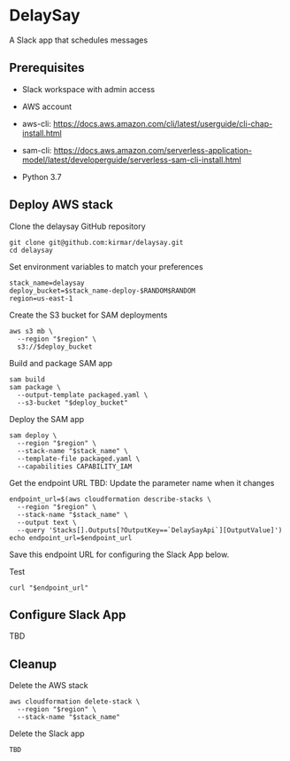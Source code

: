 # DelaySay

A Slack app that schedules messages


## Prerequisites

- Slack workspace with admin access

- AWS account

- aws-cli: <https://docs.aws.amazon.com/cli/latest/userguide/cli-chap-install.html>

- sam-cli: <https://docs.aws.amazon.com/serverless-application-model/latest/developerguide/serverless-sam-cli-install.html>

- Python 3.7


## Deploy AWS stack

Clone the delaysay GitHub repository

    git clone git@github.com:kirmar/delaysay.git
    cd delaysay

Set environment variables to match your preferences

    stack_name=delaysay
    deploy_bucket=$stack_name-deploy-$RANDOM$RANDOM
    region=us-east-1
    
Create the S3 bucket for SAM deployments

    aws s3 mb \
      --region "$region" \
      s3://$deploy_bucket

Build and package SAM app

    sam build
    sam package \
      --output-template packaged.yaml \
      --s3-bucket "$deploy_bucket"
    
Deploy the SAM app

    sam deploy \
      --region "$region" \
      --stack-name "$stack_name" \
      --template-file packaged.yaml \
      --capabilities CAPABILITY_IAM

Get the endpoint URL
TBD: Update the parameter name when it changes

    endpoint_url=$(aws cloudformation describe-stacks \
      --region "$region" \
      --stack-name "$stack_name" \
      --output text \
      --query 'Stacks[].Outputs[?OutputKey==`DelaySayApi`][OutputValue]')
    echo endpoint_url=$endpoint_url

Save this endpoint URL for configuring the Slack App below.

Test

    curl "$endpoint_url"

## Configure Slack App

TBD


## Cleanup

Delete the AWS stack

    aws cloudformation delete-stack \
      --region "$region" \
      --stack-name "$stack_name"

Delete the Slack app

    TBD
